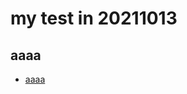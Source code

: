 # my test in 20211013
## aaaa
* [aaaa](https://github.com/cycyucheng1010/cycyucheng1010.github.io/blob/main/o20200513170148.jpg)
